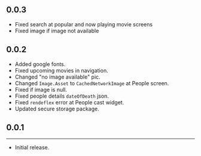 0.0.3
--------------------
- Fixed search at popular and now playing movie screens
- Fixed image if image not available


0.0.2
--------------------
- Added google fonts.
- Fixed upcoming movies in navigation.
- Changed "no image available" pic.
- Changed `Image.Asset` to `CachedNetworkImage` at People screen.
- Fixed if image is null.
- Fixed people details `dateOfDeath` json.
- Fixed `rendeflex` error at People cast widget.
- Updated secure storage package.


## 0.0.1
______________________
- Initial release.